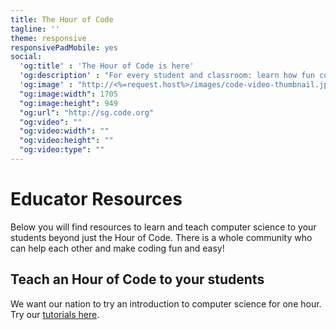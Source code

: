 ```yaml
---
title: The Hour of Code
tagline: ''
theme: responsive
responsivePadMobile: yes
social:
  'og:title' : 'The Hour of Code is here'
  'og:description' : "For every student and classroom: learn how fun coding is in just one hour December 8 - 14."
  'og:image' : "http://<%=request.host%>/images/code-video-thumbnail.jpg"
  "og:image:width": 1705
  "og:image:height": 949
  "og:url": "http://sg.code.org"
  "og:video": ""
  "og:video:width": ""
  "og:video:height": ""
  "og:video:type": ""
---
```


# Educator Resources

Below you will find resources to learn and teach computer science to your students beyond just the Hour of Code. There is a whole community who can help each other and make coding fun and easy!

## Teach an Hour of Code to your students

We want our nation to try an introduction to computer science for one hour. Try our [tutorials here](/learn).